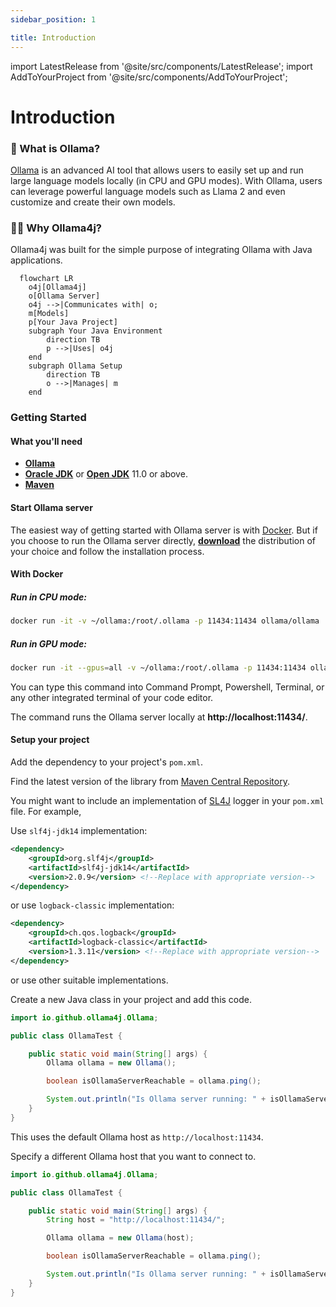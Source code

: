 ```yaml
---
sidebar_position: 1

title: Introduction
---
```


import LatestRelease from '@site/src/components/LatestRelease';
import AddToYourProject from '@site/src/components/AddToYourProject';

# Introduction

### 🦙 What is Ollama?

[Ollama](https://ollama.ai/) is an advanced AI tool that allows users to easily set up and run large language models
locally (in CPU and GPU
modes). With Ollama, users can leverage powerful language models such as Llama 2 and even customize and create their own
models.

### 👨‍💻 Why Ollama4j?

Ollama4j was built for the simple purpose of integrating Ollama with Java applications.

```mermaid
  flowchart LR
    o4j[Ollama4j]
    o[Ollama Server]
    o4j -->|Communicates with| o;
    m[Models]
    p[Your Java Project]
    subgraph Your Java Environment
        direction TB
        p -->|Uses| o4j
    end
    subgraph Ollama Setup
        direction TB
        o -->|Manages| m
    end
```

### Getting Started

#### What you'll need

- **[Ollama](https://ollama.ai/download)**
- **[Oracle JDK](https://www.oracle.com/java/technologies/javase/jdk11-archive-downloads.html)** or
  **[Open JDK](https://jdk.java.net/archive/)** 11.0 or above.
- **[Maven](https://maven.apache.org/download.cgi)**

#### Start Ollama server

The easiest way of getting started with Ollama server is with [Docker](https://docs.docker.com/get-started/overview/).
But if you choose to run the
Ollama server directly, **[download](https://ollama.ai/download)** the distribution of your choice
and follow the installation process.

#### With Docker

##### Run in CPU mode:

```bash
docker run -it -v ~/ollama:/root/.ollama -p 11434:11434 ollama/ollama
```

##### Run in GPU mode:

```bash
docker run -it --gpus=all -v ~/ollama:/root/.ollama -p 11434:11434 ollama/ollama
```

You can type this command into Command Prompt, Powershell, Terminal, or any other integrated
terminal of your code editor.

The command runs the Ollama server locally at **http://localhost:11434/**.

#### Setup your project

Add the dependency to your project's `pom.xml`.

<AddToYourProject/>

<div style={{ marginTop: '2rem', marginBottom: '2rem', fontSize: '1em', textAlign: 'left', display: 'flex', justifyContent: 'left'}}>
    <LatestRelease showReleaseDate={true} style={{textAlign: 'left', fontWeight: 'normal'}}/>
</div>

Find the latest version of the library from [Maven Central Repository](https://central.sonatype.com/artifact/io.github.ollama4j/ollama4j).

You might want to include an implementation of [SL4J](https://www.slf4j.org/) logger in your `pom.xml` file. For
example,

Use `slf4j-jdk14` implementation:

```xml
<dependency>
    <groupId>org.slf4j</groupId>
    <artifactId>slf4j-jdk14</artifactId>
    <version>2.0.9</version> <!--Replace with appropriate version-->
</dependency>
```

or use `logback-classic` implementation:

```xml
<dependency>
    <groupId>ch.qos.logback</groupId>
    <artifactId>logback-classic</artifactId>
    <version>1.3.11</version> <!--Replace with appropriate version-->
</dependency>
```

or use other suitable implementations.

Create a new Java class in your project and add this code.

```java
import io.github.ollama4j.Ollama;

public class OllamaTest {

    public static void main(String[] args) {
        Ollama ollama = new Ollama();

        boolean isOllamaServerReachable = ollama.ping();

        System.out.println("Is Ollama server running: " + isOllamaServerReachable);
    }
}
```
This uses the default Ollama host as `http://localhost:11434`.

Specify a different Ollama host that you want to connect to.

```java
import io.github.ollama4j.Ollama;

public class OllamaTest {

    public static void main(String[] args) {
        String host = "http://localhost:11434/";

        Ollama ollama = new Ollama(host);

        boolean isOllamaServerReachable = ollama.ping();

        System.out.println("Is Ollama server running: " + isOllamaServerReachable);
    }
}
```
